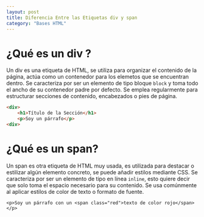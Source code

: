 ```yaml
---
layout: post
title: Diferencia Entre las Etiquetas div y span
category: "Bases HTML"
---
```

# ¿Qué es un div ?
Un div es una etiqueta de HTML, se utiliza para organizar el contenido de la página, actúa como un contenedor para los elemetos que se encuentran dentro.
Se caracteriza por ser un elemento de tipo bloque `block` y toma todo el ancho de su contenedor padre por defecto. Se emplea regularmente para estructurar secciones de contenido, encabezados o pies de página.

```html
<div>
    <h1>Título de la Sección</h1>
    <p>Soy un párrafo</p>
<div>
```

# ¿Qué es un span?
Un span es otra etiqueta de HTML muy usada, es utilizada para destacar o estilizar algún elemento concreto, se puede añadir estilos mediante CSS.
Se caracteriza por ser un elemento de tipo en línea `inline`, esto quiere decir que solo toma el espacio necesario para su contenido. Se usa comúnmente al aplicar estilos de color de texto o formato de fuente.
```
<p>Soy un párrafo con un <span class="red">texto de color rojo</span></p>
```
